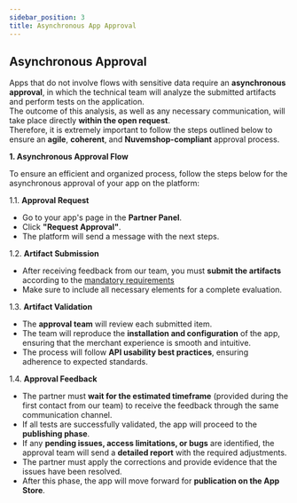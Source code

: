 ```yaml
---
sidebar_position: 3
title: Asynchronous App Approval
---
```


## Asynchronous Approval

Apps that do not involve flows with sensitive data require an **asynchronous approval**, in which the technical team will analyze the submitted artifacts and perform tests on the application. <br/>
The outcome of this analysis, as well as any necessary communication, will take place directly **within the open request**. <br/>
Therefore, it is extremely important to follow the steps outlined below to ensure an **agile**, **coherent**, and **Nuvemshop-compliant** approval process.

**1. Asynchronous Approval Flow**

To ensure an efficient and organized process, follow the steps below for the asynchronous approval of your app on the platform:

1.1. **Approval Request**  
* Go to your app's page in the **Partner Panel**.  
* Click **"Request Approval"**.  
* The platform will send a message with the next steps.

1.2. **Artifact Submission**  
* After receiving feedback from our team, you must **submit the artifacts** according to the [mandatory requirements](requirements.md) 
* Make sure to include all necessary elements for a complete evaluation.

1.3. **Artifact Validation**  
* The **approval team** will review each submitted item.  
* The team will reproduce the **installation and configuration** of the app, ensuring that the merchant experience is smooth and intuitive.  
* The process will follow **API usability best practices**, ensuring adherence to expected standards.

1.4. **Approval Feedback**  
* The partner must **wait for the estimated timeframe** (provided during the first contact from our team) to receive the feedback through the same communication channel.  
* If all tests are successfully validated, the app will proceed to the **publishing phase**.  
* If any **pending issues, access limitations, or bugs** are identified, the approval team will send a **detailed report** with the required adjustments.  
* The partner must apply the corrections and provide evidence that the issues have been resolved.  
* After this phase, the app will move forward for **publication on the App Store**.